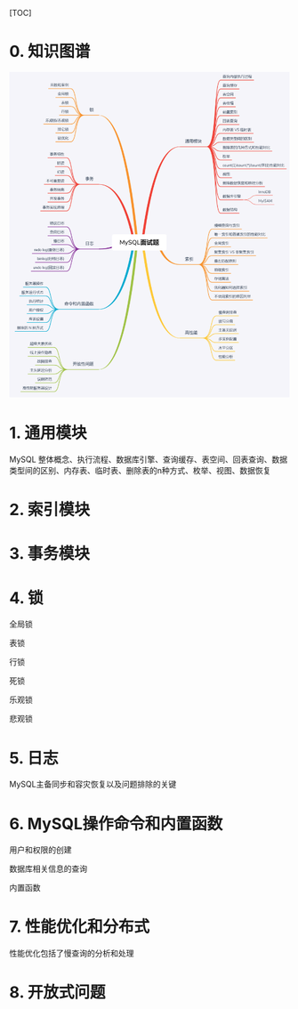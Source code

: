 [TOC]

# 0. 知识图谱

![avatar](MySQL.assets/FlqFD5y4TdeIkkprs1ZefqfmzUKZ-1622814291868)

# 1. 通用模块

MySQL 整体概念、执行流程、数据库引擎、查询缓存、表空间、回表查询、数据类型间的区别、内存表、临时表、删除表的n种方式、枚举、视图、数据恢复



# 2. 索引模块



# 3. 事务模块

# 4. 锁

全局锁

表锁

行锁

死锁

乐观锁

悲观锁

# 5. 日志

MySQL主备同步和容灾恢复以及问题排除的关键



# 6. MySQL操作命令和内置函数

用户和权限的创建

数据库相关信息的查询

内置函数

# 7. 性能优化和分布式

性能优化包括了慢查询的分析和处理



# 8. 开放式问题

